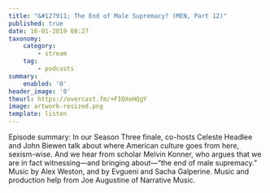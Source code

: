```yaml
---
title: "&#127911; The End of Male Supremacy? (MEN, Part 12)"
published: true
date: 16-01-2019 08:27
taxonomy:
    category:
        - stream
    tag:
        - podcasts
summary:
    enabled: '0'
header_image: '0'
theurl: https://overcast.fm/+FIOXeHQgY
image: artwork-resized.png
template: listen
---
```

 
Episode summary: In our Season Three finale, co-hosts Celeste Headlee and John Biewen talk about where American culture goes from here, sexism-wise. And we hear from scholar Melvin Konner, who argues that we are in fact witnessing—and bringing about—“the end of male supremacy.” Music by Alex Weston, and by Evgueni and Sacha Galperine. Music and production help from Joe Augustine of Narrative Music.
